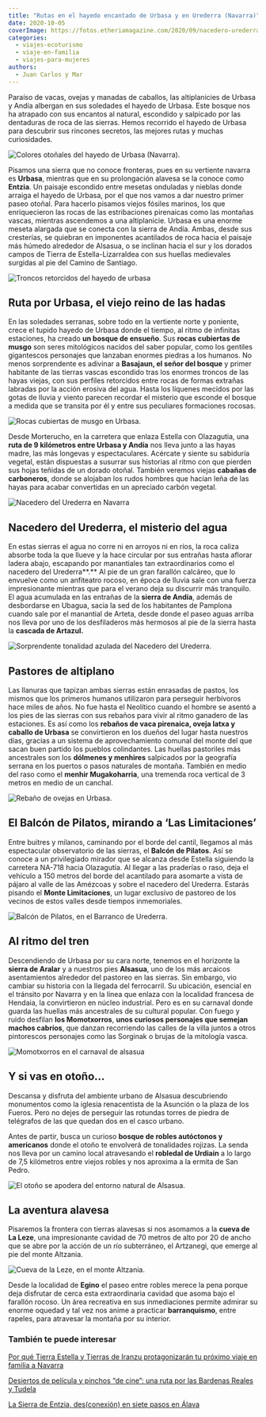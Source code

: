 ```yaml
---
title: "Rutas en el hayedo encantado de Urbasa y en Urederra (Navarra)"
date: 2020-10-05
coverImage: https://fotos.etheriamagazine.com/2020/09/nacedero-urederra-navarra.jpg
categories: 
  - viajes-ecoturismo
  - viaje-en-familia
  - viajes-para-mujeres
authors: 
  - Juan Carlos y Mar
---
```


Paraíso de vacas, ovejas y manadas de caballos, las altiplanicies de Urbasa y Andía 
albergan en sus soledades el hayedo de Urbasa. Este bosque nos ha atrapado con sus 
encantos al natural, escondido y salpicado por las dentaduras de roca de las sierras. 
Hemos recorrido el hayedo de Urbasa para descubrir sus rincones secretos, las mejores 
rutas y muchas curiosidades. 

![Colores otoñales del hayedo de Urbasa (Navarra).](https://fotos.etheriamagazine.com/2020/09/rutas-hayedo-urbasa.jpg "Colores otoñales del hayedo de Urbasa (Navarra).")

Pisamos una sierra que no conoce fronteras, pues en su vertiente navarra es **Urbasa**, 
mientras que en su prolongación alavesa se la conoce como **Entzia**. Un paisaje 
escondido entre mesetas onduladas y nieblas donde arraiga el hayedo de Urbasa, por el 
que nos vamos a dar nuestro primer paseo otoñal. Para hacerlo pisamos viejos fósiles 
marinos, los que enriquecieron las rocas de las estribaciones pirenaicas como las 
montañas vascas, mientras ascendemos a una altiplanicie. Urbasa es una enorme meseta 
alargada que se conecta con la sierra de Andía. Ambas, desde sus cresterías, se quiebran 
en imponentes acantilados de roca hacia el paisaje más húmedo alrededor de Alsasua, o se 
inclinan hacia el sur y los dorados campos de Tierra de Estella-Lizarraldea con sus 
huellas medievales surgidas al pie del Camino de Santiago. 

![Troncos retorcidos del hayedo de urbasa](https://fotos.etheriamagazine.com/2020/09/que-ver-urbasa-navarra.jpg "Rincones mágicos de Urbasa.")

## Ruta por Urbasa, el viejo reino de las hadas

En las soledades serranas, sobre todo en la vertiente norte y poniente, crece el tupido 
hayedo de Urbasa donde el tiempo, al ritmo de infinitas estaciones, ha creado **un 
bosque de ensueño**. Sus **rocas cubiertas de musgo** son seres mitológicos nacidos del 
saber popular, como los gentiles gigantescos personajes que lanzaban enormes piedras a 
los humanos. No menos sorprendente es adivinar a **Basajaun, el señor del bosque** y 
primer habitante de las tierras vascas escondido tras los enormes troncos de las hayas 
viejas, con sus perfiles retorcidos entre rocas de formas extrañas labradas por la 
acción erosiva del agua. Hasta los líquenes mecidos por las gotas de lluvia y viento 
parecen recordar el misterio que esconde el bosque a medida que se transita por él y 
entre sus peculiares formaciones rocosas. 

![Rocas cubiertas de musgo en Urbasa.](https://fotos.etheriamagazine.com/2020/09/hayedo-urbasa-otono.jpg "Rocas cubiertas de musgo en Urbasa.")

Desde Morterucho, en la carretera que enlaza Estella con Olazagutia, una **ruta de 9 
kilómetros entre Urbasa y Andía** nos lleva junto a las hayas madre, las más longevas y 
espectaculares. Acércate y siente su sabiduría vegetal, están dispuestas a susurrar sus 
historias al ritmo con que pierden sus hojas teñidas de un dorado otoñal. También 
veremos viejas **cabañas de carboneros**, donde se alojaban los rudos hombres que hacían 
leña de las hayas para acabar convertidas en un apreciado carbón vegetal. 

![Nacedero del Urederra en Navarra](https://fotos.etheriamagazine.com/2020/09/nacedero-urederra-navarra.jpg "Nacedero del Urederra (Navarra).")

## Nacedero del Urederra, el misterio del agua

En estas sierras el agua no corre ni en arroyos ni en ríos, la roca caliza absorbe toda 
la que llueve y la hace circular por sus entrañas hasta aflorar ladera abajo, escapando 
por manantiales tan extraordinarios como el nacedero del Urederra**.** Al pie de un gran 
farallón calcáreo, que lo envuelve como un anfiteatro rocoso, en época de lluvia sale 
con una fuerza impresionante mientras que para el verano deja su discurrir más 
tranquilo. El agua acumulada en las entrañas de la **sierra de Andía**, además de 
desbordarse en Ubagua, sacia la sed de los habitantes de Pamplona cuando sale por el 
manantial de Arteta, desde donde el paseo aguas arriba nos lleva por uno de los 
desfiladeros más hermosos al pie de la sierra hasta la **cascada de Artazul.** 

![Sorprendente tonalidad azulada del Nacedero del Urederra.](https://fotos.etheriamagazine.com/2020/09/navarra-nacedero-urederra.jpg "Sorprendente tonalidad azulada del Nacedero del Urederra.")

## Pastores de altiplano

Las llanuras que tapizan ambas sierras están enrasadas de pastos, los mismos que los 
primeros humanos utilizaron para perseguir herbívoros hace miles de años. No fue hasta 
el Neolítico cuando el hombre se asentó a los pies de las sierras con sus rebaños para 
vivir al ritmo ganadero de las estaciones. Es así como los **rebaños de vaca pirenaica, 
oveja latxa y caballo de Urbasa** se convirtieron en los dueños del lugar hasta nuestros 
días, gracias a un sistema de aprovechamiento comunal del monte del que sacan buen 
partido los pueblos colindantes. Las huellas pastoriles más ancestrales son los 
**dólmenes y menhires** salpicados por la geografía serrana en los puertos o pasos 
naturales de montaña. También en medio del raso como el **menhir Mugakoharria**, una 
tremenda roca vertical de 3 metros en medio de un canchal. 

![Rebaño de ovejas en Urbasa.](https://fotos.etheriamagazine.com/2020/09/hayedo-urbasa-ovejas.jpg "Rebaño de ovejas en Urbasa.")

## El Balcón de Pilatos, mirando a ‘Las Limitaciones’

Entre buitres y milanos, caminando por el borde del cantil, llegamos al más espectacular 
observatorio de las sierras, el **Balcón de Pilatos**. Así se conoce a un privilegiado 
mirador que se alcanza desde Estella siguiendo la carretera NA-718 hacia Olazagutía. Al 
llegar a las praderías o raso, deja el vehículo a 150 metros del borde del acantilado 
para asomarte a vista de pájaro al valle de las Amézcoas y sobre el nacedero del 
Urederra. Estarás pisando el **Monte Limitaciones**, un lugar exclusivo de pastoreo de 
los vecinos de estos valles desde tiempos inmemoriales. 

![Balcón de Pilatos, en el Barranco de Urederra.](https://fotos.etheriamagazine.com/2020/09/Balcon-de-Pilatos-Barranco-Urederra-Sierra-Urbasa.jpg "Balcón de Pilatos, en el Barranco de Urederra.")

## Al ritmo del tren

Descendiendo de Urbasa por su cara norte, tenemos en el horizonte la **sierra de 
Aralar** y a nuestros pies **Alsasua**, uno de los más arcaicos asentamientos alrededor 
del pastoreo en las sierras. Sin embargo, vio cambiar su historia con la llegada del 
ferrocarril. Su ubicación, esencial en el tránsito por Navarra y en la línea que enlaza 
con la localidad francesa de Hendaia, la convirtieron en núcleo industrial. Pero es en 
su carnaval donde guarda las huellas más ancestrales de su cultural popular. Con fuego y 
ruido desfilan **los Momotxorros**, **unos curiosos personajes que semejan machos 
cabríos**, que danzan recorriendo las calles de la villa juntos a otros pintorescos 
personajes como las Sorginak o brujas de la mitología vasca. 

![Momotxorros en el carnaval de alsasua](https://fotos.etheriamagazine.com/2020/09/Momotxorros-navarra.jpg "Los Momotxorros, personajes imprescindibles en el Carnaval de Alsasua.")

## Y si vas en otoño...

Descansa y disfruta del ambiente urbano de Alsasua descubriendo monumentos como la 
iglesia renacentista de la Asunción o la plaza de los Fueros. Pero no dejes de perseguir 
las rotundas torres de piedra de telégrafos de las que quedan dos en el casco urbano. 

Antes de partir, busca un curioso **bosque de robles autóctonos y americanos** donde el 
otoño te envolverá de tonalidades rojizas. La senda nos lleva por un camino local 
atravesando el **robledal de Urdiain** a lo largo de 7,5 kilómetros entre viejos robles 
y nos aproxima a la ermita de San Pedro. 

![El otoño se apodera del entorno natural de Alsasua.](https://fotos.etheriamagazine.com/2020/09/bosques-otono-navarra.jpg "El otoño se apodera del entorno natural de Alsasua.")

## La aventura alavesa

Pisaremos la frontera con tierras alavesas si nos asomamos a la **cueva de La Leze**, 
una impresionante cavidad de 70 metros de alto por 20 de ancho que se abre por la acción 
de un río subterráneo, el Artzanegi, que emerge al pie del monte Altzania. 

![Cueva de la Leze, en el monte Altzania.](https://fotos.etheriamagazine.com/2020/09/cueva-leze-navarra-urbasa.jpg "Cueva de la Leze, en el monte Altzania.")

Desde la localidad de **Egino** el paseo entre robles merece la pena porque deja 
disfrutar de cerca esta extraordinaria cavidad que asoma bajo el farallón rocoso. Un 
área recreativa en sus inmediaciones permite admirar su enorme oquedad y tal vez nos 
anime a practicar **barranquismo**, entre rapeles, para atravesar la montaña por su 
interior. 

### También te puede interesar

[Por qué Tierra Estella y Tierras de Iranzu protagonizarán tu próximo viaje en familia a 
Navarra](https://etheriamagazine.com/2021/02/08/navarra-en-familia-tierra-estella-y-tierras-de-iranzu/) 

[Desiertos de película y pinchos “de cine”: una ruta por las Bardenas Reales y 
Tudela](https://etheriamagazine.com/2020/07/27/ruta-navarra-bardenas-reales-tudela-escapada-con-amigas/) 

[La Sierra de Entzia, des(conexión) en siete pasos en 
Álava](https://etheriamagazine.com/2021/05/12/excursiones-sierra-de-entzia-alava/)
